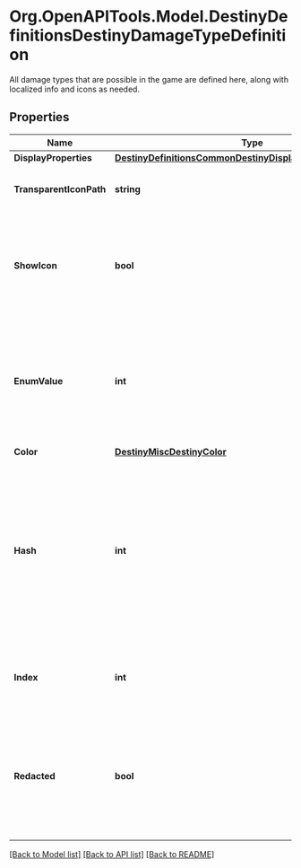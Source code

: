 # Org.OpenAPITools.Model.DestinyDefinitionsDestinyDamageTypeDefinition
All damage types that are possible in the game are defined here, along with localized info and icons as needed.

## Properties

Name | Type | Description | Notes
------------ | ------------- | ------------- | -------------
**DisplayProperties** | [**DestinyDefinitionsCommonDestinyDisplayPropertiesDefinition**](DestinyDefinitionsCommonDestinyDisplayPropertiesDefinition.md) |  | [optional] 
**TransparentIconPath** | **string** | A variant of the icon that is transparent and colorless. | [optional] 
**ShowIcon** | **bool** | If TRUE, the game shows this damage type&#39;s icon. Otherwise, it doesn&#39;t. Whether you show it or not is up to you. | [optional] 
**EnumValue** | **int** | We have an enumeration for damage types for quick reference. This is the current definition&#39;s damage type enum value. | [optional] 
**Color** | [**DestinyMiscDestinyColor**](DestinyMiscDestinyColor.md) |  | [optional] 
**Hash** | **int** | The unique identifier for this entity. Guaranteed to be unique for the type of entity, but not globally.  When entities refer to each other in Destiny content, it is this hash that they are referring to. | [optional] 
**Index** | **int** | The index of the entity as it was found in the investment tables. | [optional] 
**Redacted** | **bool** | If this is true, then there is an entity with this identifier/type combination, but BNet is not yet allowed to show it. Sorry! | [optional] 

[[Back to Model list]](../README.md#documentation-for-models) [[Back to API list]](../README.md#documentation-for-api-endpoints) [[Back to README]](../README.md)

